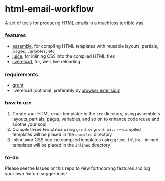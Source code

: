 # html-email-workflow
A set of tools for producing HTML emails in a much less terrible way

### features

- [assemble](http://assemble.io/), for compiling HTML templates with reusable layouts, partials, pages, variables, etc.
- [juice](https://github.com/Automattic/juice), for inlining CSS into the compiled HTML files
- [livereload](http://livereload.com/), for, well, live reloading

### requirements

- [grunt](http://gruntjs.com/)
- livereload (optional, preferably by [browser extension](http://livereload.com/extensions/))

### how to use

1. Create your HTML email templates in the `src` directory, using assemble's layouts, partials, pages, variables, and so on to enhance code reuse and soothe your soul
2. Compile these templates using `grunt` or `grunt watch` - compiled templates will be placed in the `compiled` directory
3. Inline your CSS into the compiled templates using `grunt inline` - inlined templates will be placed in the `inlined` directory

### to-do

Please see the Issues on this repo to view forthcoming features and log your own feature suggestions!
